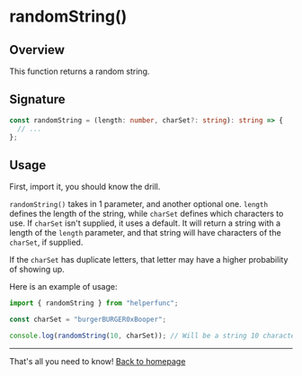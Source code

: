 # randomString()

## Overview

This function returns a random string.

## Signature

```typescript
const randomString = (length: number, charSet?: string): string => {
  // ...
};
```

## Usage

First, import it, you should know the drill.

`randomString()` takes in 1 parameter, and another optional one. `length` defines the length of the string,
while `charSet` defines which characters to use. If `charSet` isn't supplied, it uses a default. It will
return a string with a length of the `length` parameter, and that string will have characters of the
`charSet`, if supplied.

If the `charSet` has duplicate letters, that letter may have a higher probability of showing up.

Here is an example of usage:

```typescript
import { randomString } from "helperfunc";

const charSet = "burgerBURGER0xBooper";

console.log(randomString(10, charSet)); // Will be a string 10 characters long, and made up of the characters: "burgerBURGER0xBooper"
```

---

That's all you need to know!
[Back to homepage](../index.md)
